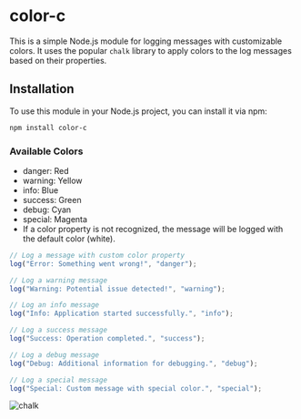 # color-c

This is a simple Node.js module for logging messages with customizable colors. It uses the popular `chalk` library to apply colors to the log messages based on their properties.

## Installation

To use this module in your Node.js project, you can install it via npm:

```bash
npm install color-c
```
### Available Colors
- danger: Red
- warning: Yellow
- info: Blue
- success: Green
- debug: Cyan
- special: Magenta
- If a color property is not recognized, the message will be logged with the default color (white).
  
```javascript
// Log a message with custom color property
log("Error: Something went wrong!", "danger");

// Log a warning message
log("Warning: Potential issue detected!", "warning");

// Log an info message
log("Info: Application started successfully.", "info");

// Log a success message
log("Success: Operation completed.", "success");

// Log a debug message
log("Debug: Additional information for debugging.", "debug");

// Log a special message
log("Special: Custom message with special color.", "special");

```

![chalk](https://github.com/Shushant-Priyadarshi/color-c/assets/148479955/57c9110b-e903-4411-8d23-5542bb92bf92)


